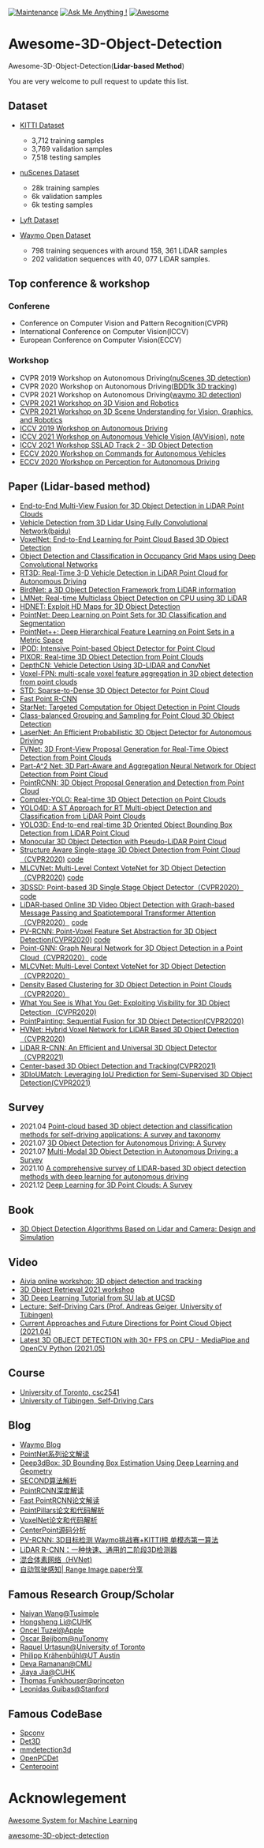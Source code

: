 [![Maintenance](https://img.shields.io/badge/Maintained%3F-YES-green.svg)]()
[![Ask Me Anything !](https://img.shields.io/badge/Ask%20me-anything-1abc9c.svg)](https://GitHub.com/Naereen/ama)
[![Awesome](https://awesome.re/badge.svg)](https://awesome.re)


# Awesome-3D-Object-Detection
Awesome-3D-Object-Detection(**Lidar-based Method**)

You are very welcome to pull request to update this list.
## Dataset
- [KITTI Dataset](http://www.cvlibs.net/datasets/kitti/eval_object.php?obj_benchmark=3d)
  - 3,712 training samples
  - 3,769 validation samples
  - 7,518 testing samples

- [nuScenes Dataset](https://www.nuscenes.org/)
  - 28k training samples
  - 6k validation samples
  - 6k testing samples

- [Lyft Dataset](https://level-5.global/data/perception/)
- [Waymo Open Dataset](https://waymo.com/open/download/)
  - 798 training sequences with around 158, 361 LiDAR samples
  - 202 validation sequences with 40, 077 LiDAR samples.

## Top conference & workshop
### Conferene
- Conference on Computer Vision and Pattern Recognition(CVPR)
- International Conference on Computer Vision(ICCV)
- European Conference on Computer Vision(ECCV)
### Workshop
- CVPR 2019 Workshop on Autonomous Driving([nuScenes 3D detection](http://cvpr2019.wad.vision/))
- CVPR 2020 Workshop on Autonomous Driving([BDD1k 3D tracking](http://cvpr2020.wad.vision/))
- CVPR 2021 Workshop on Autonomous Driving([waymo 3D detection](http://cvpr2021.wad.vision/))
- [CVPR 2021 Workshop on 3D Vision and Robotics](https://sites.google.com/view/cvpr2021-3d-vision-robotics)
- [CVPR 2021 Workshop on 3D Scene Understanding for Vision, Graphics, and Robotics](https://scene-understanding.com/)
- [ICCV 2019 Workshop on Autonomous Driving](http://wad.ai/)
- [ICCV 2021 Workshop on Autonomous Vehicle Vision (AVVision)](https://avvision.xyz/iccv21/), [note](https://openaccess.thecvf.com/content/ICCV2021W/AVVision/papers/Fan_Autonomous_Vehicle_Vision_2021_ICCV_Workshop_Summary_ICCVW_2021_paper.pdf)
- [ICCV 2021 Workshop SSLAD Track 2 - 3D Object Detection](https://competitions.codalab.org/competitions/33236#learn_the_details)
- [ECCV 2020 Workshop on Commands for Autonomous Vehicles](https://c4av-2020.github.io/)
- [ECCV 2020 Workshop on Perception for Autonomous Driving](https://sites.google.com/view/pad2020)
## Paper (Lidar-based method)
- [End-to-End Multi-View Fusion for 3D Object Detection in LiDAR Point Clouds](https://github.com/Tom-Hardy-3D-Vision-Workshop/awesome-3D-object-detection/blob/master)
- [Vehicle Detection from 3D Lidar Using Fully Convolutional Network(baidu)](https://arxiv.org/abs/1608.07916)
- [VoxelNet: End-to-End Learning for Point Cloud Based 3D Object Detection](https://arxiv.org/pdf/1711.06396.pdf)
- [Object Detection and Classification in Occupancy Grid Maps using Deep Convolutional Networks](https://arxiv.org/pdf/1805.08689.pdf)
- [RT3D: Real-Time 3-D Vehicle Detection in LiDAR Point Cloud for Autonomous Driving](https://www.onacademic.com/detail/journal_1000040467923610_4dfe.html)
- [BirdNet: a 3D Object Detection Framework from LiDAR information](https://arxiv.org/pdf/1805.01195.pdf)
- [LMNet: Real-time Multiclass Object Detection on CPU using 3D LiDAR](https://arxiv.org/pdf/1805.04902.pdf)
- [HDNET: Exploit HD Maps for 3D Object Detection](https://link.zhihu.com/?target=http%3A//proceedings.mlr.press/v87/yang18b/yang18b.pdf)
- [PointNet: Deep Learning on Point Sets for 3D Classification and Segmentation](https://arxiv.org/pdf/1612.00593.pdf)
- [PointNet++: Deep Hierarchical Feature Learning on Point Sets in a Metric Space](https://arxiv.org/abs/1706.02413)
- [IPOD: Intensive Point-based Object Detector for Point Cloud](https://arxiv.org/abs/1812.05276v1)
- [PIXOR: Real-time 3D Object Detection from Point Clouds](http://www.cs.toronto.edu/~wenjie/papers/cvpr18/pixor.pdf)
- [DepthCN: Vehicle Detection Using 3D-LIDAR and ConvNet](https://www.baidu.com/link?url=EaE2zYjHkWvF33nsET2eNvbFGFu8-D3wWPia04uyKm95jMetHsSv3Zk-tODPGm5clsgCUgtVULsZ6IQqv0EYS_Z8El7Zzh57XzlJroSkaOuC8yv7r1XXL4bUrM2tWrTgjwqzfMV2tMTnFNbMOmHLTkUobgMg7HKoS6WW6PfQzkG&wd=&eqid=8f320cfa0005b878000000055e528b6d)
- [Voxel-FPN: multi-scale voxel feature aggregation in 3D object detection from point clouds](https://arxiv.org/ftp/arxiv/papers/1907/1907.05286.pdf)
- [STD: Sparse-to-Dense 3D Object Detector for Point Cloud](https://arxiv.org/abs/1907.10471)
- [Fast Point R-CNN](https://arxiv.org/abs/1908.02990)
- [StarNet: Targeted Computation for Object Detection in Point Clouds](https://arxiv.org/abs/1908.11069)
- [Class-balanced Grouping and Sampling for Point Cloud 3D Object Detection](https://arxiv.org/abs/1908.09492v1)
- [LaserNet: An Efficient Probabilistic 3D Object Detector for Autonomous Driving](https://arxiv.org/abs/1903.08701v1)
- [FVNet: 3D Front-View Proposal Generation for Real-Time Object Detection from Point Clouds](https://arxiv.org/abs/1903.10750v1)
- [Part-A^2 Net: 3D Part-Aware and Aggregation Neural Network for Object Detection from Point Cloud](https://arxiv.org/abs/1907.03670v1)
- [PointRCNN: 3D Object Proposal Generation and Detection from Point Cloud](https://arxiv.org/abs/1812.04244)
- [Complex-YOLO: Real-time 3D Object Detection on Point Clouds](https://arxiv.org/abs/1803.06199)
- [YOLO4D: A ST Approach for RT Multi-object Detection and Classification from LiDAR Point Clouds](https://github.com/Tom-Hardy-3D-Vision-Workshop/awesome-3D-object-detection/blob/master)
- [YOLO3D: End-to-end real-time 3D Oriented Object Bounding Box Detection from LiDAR Point Cloud](https://arxiv.org/abs/1808.02350)
- [Monocular 3D Object Detection with Pseudo-LiDAR Point Cloud](https://arxiv.org/pdf/1903.09847.pdf)
- [Structure Aware Single-stage 3D Object Detection from Point Cloud（CVPR2020)](http://openaccess.thecvf.com/content_CVPR_2020/html/He_Structure_Aware_Single-Stage_3D_Object_Detection_From_Point_Cloud_CVPR_2020_paper.html) [code](https://github.com/skyhehe123/SA-SSD)
- [MLCVNet: Multi-Level Context VoteNet for 3D Object Detection（CVPR2020)](https://arxiv.org/abs/2004.05679) [code](https://github.com/NUAAXQ/MLCVNet)
- [3DSSD: Point-based 3D Single Stage Object Detector（CVPR2020）](https://arxiv.org/abs/2002.10187) [code](https://github.com/tomztyang/3DSSD)
- [LiDAR-based Online 3D Video Object Detection with Graph-based Message Passing and Spatiotemporal Transformer Attention（CVPR2020）](https://arxiv.org/abs/2004.01389) [code](https://github.com/yinjunbo/3DVID)
- [PV-RCNN: Point-Voxel Feature Set Abstraction for 3D Object Detection(CVPR2020)](https://arxiv.org/abs/1912.13192) [code](https://github.com/sshaoshuai/PV-RCNN)
- [Point-GNN: Graph Neural Network for 3D Object Detection in a Point Cloud（CVPR2020）](https://arxiv.org/abs/2003.01251) [code](https://github.com/WeijingShi/Point-GNN)
- [MLCVNet: Multi-Level Context VoteNet for 3D Object Detection（CVPR2020）](https://arxiv.org/pdf/2004.05679)
- [Density Based Clustering for 3D Object Detection in Point Clouds（CVPR2020）](http://openaccess.thecvf.com/content_CVPR_2020/papers/Ahmed_Density-Based_Clustering_for_3D_Object_Detection_in_Point_Clouds_CVPR_2020_paper.pdf)
- [What You See is What You Get: Exploiting Visibility for 3D Object Detection（CVPR2020)](https://arxiv.org/pdf/1912.04986.pdf)
- [PointPainting: Sequential Fusion for 3D Object Detection(CVPR2020)](https://arxiv.org/pdf/1911.10150.pdf)
- [HVNet: Hybrid Voxel Network for LiDAR Based 3D Object Detection（CVPR2020)](https://arxiv.org/pdf/2003.00186)
- [LiDAR R-CNN: An Efficient and Universal 3D Object Detector（CVPR2021)](https://arxiv.org/abs/2103.15297)
- [Center-based 3D Object Detection and Tracking(CVPR2021)](https://arxiv.org/abs/2006.11275)
- [3DIoUMatch: Leveraging IoU Prediction for Semi-Supervised 3D Object Detection(CVPR2021)](https://arxiv.org/pdf/2012.04355.pdf)
## Survey
- 2021.04 [Point-cloud based 3D object detection and classification methods for self-driving applications: A survey and taxonomy](https://www.sciencedirect.com/science/article/abs/pii/S1566253520304097)
- 2021.07 [3D Object Detection for Autonomous Driving: A Survey](https://arxiv.org/abs/2106.10823)
- 2021.07 [Multi-Modal 3D Object Detection in Autonomous Driving: a Survey](https://arxiv.org/abs/2106.12735)
- 2021.10 [A comprehensive survey of LIDAR-based 3D object detection methods with deep learning for autonomous driving](https://www.sciencedirect.com/science/article/abs/pii/S0097849321001321)
- 2021.12 [Deep Learning for 3D Point Clouds: A Survey](https://ieeexplore.ieee.org/abstract/document/9127813)
## Book
- [3D Object Detection Algorithms Based on Lidar and Camera: Design and Simulation](https://www.amazon.com/Object-Detection-Algorithms-Based-Camera/dp/6200536538)
## Video
- [Aivia online workshop: 3D object detection and tracking](https://www.youtube.com/watch?v=P0TrkwAdFYQ)
- [3D Object Retrieval 2021 workshop](https://3dor2021.github.io/programme.html)
- [3D Deep Learning Tutorial from SU lab at UCSD](https://www.youtube.com/watch?v=vfL6uJYFrp4)
- [Lecture: Self-Driving Cars (Prof. Andreas Geiger, University of Tübingen)](https://www.youtube.com/watch?v=vfL6uJYFrp4)
- [Current Approaches and Future Directions for Point Cloud Object (2021.04)](https://www.youtube.com/watch?v=xFFCQVwYeec)
- [Latest 3D OBJECT DETECTION with 30+ FPS on CPU - MediaPipe and OpenCV Python (2021.05)](https://www.youtube.com/watch?v=f-Ibri14KMY)
## Course
- [University of Toronto, csc2541](http://www.cs.toronto.edu/~urtasun/courses/CSC2541/06_3D_detection.pdf)
- [University of Tübingen, Self-Driving Cars](https://uni-tuebingen.de/fakultaeten/mathematisch-naturwissenschaftliche-fakultaet/fachbereiche/informatik/lehrstuehle/autonomous-vision/lectures/self-driving-cars/)

## Blog
- [Waymo Blog](https://blog.waymo.com/)
- [PointNet系列论文解读](https://zhuanlan.zhihu.com/p/44809266)
- [Deep3dBox: 3D Bounding Box Estimation Using Deep Learning and Geometry](https://patrick-llgc.github.io/Learning-Deep-Learning/paper_notes/deep3dbox.html)
- [SECOND算法解析](https://zhuanlan.zhihu.com/p/356892010)
- [PointRCNN深度解读](https://zhuanlan.zhihu.com/p/361973979)
- [Fast PointRCNN论文解读](https://zhuanlan.zhihu.com/p/363926237)
- [PointPillars论文和代码解析](https://zhuanlan.zhihu.com/p/357626425)
- [VoxelNet论文和代码解析](https://zhuanlan.zhihu.com/p/352419316)
- [CenterPoint源码分析](https://zhuanlan.zhihu.com/p/444447881)
- [PV-RCNN: 3D目标检测 Waymo挑战赛+KITTI榜 单模态第一算法](https://zhuanlan.zhihu.com/p/148942116)
- [LiDAR R-CNN：一种快速、通用的二阶段3D检测器](https://zhuanlan.zhihu.com/p/359800738)
- [混合体素网络（HVNet)](https://zhuanlan.zhihu.com/p/122426949)
- [自动驾驶感知| Range Image paper分享](https://zhuanlan.zhihu.com/p/420708905)
## Famous Research Group/Scholar
- [Naiyan Wang@Tusimple](https://scholar.google.com/citations?user=yAWtq6QAAAAJ&hl=en)
- [Hongsheng Li@CUHK](https://scholar.google.com/citations?user=BN2Ze-QAAAAJ&hl=en)
- [Oncel Tuzel@Apple](https://scholar.google.com/citations?user=Fe7NTe0AAAAJ&hl=en)
- [Oscar Beijbom@nuTonomy](https://scholar.google.com/citations?user=XP_Hxm4AAAAJ&hl=en)
- [Raquel Urtasun@University of Toronto](https://scholar.google.com/citations?user=jyxO2akAAAAJ&hl=en)
- [Philipp Krähenbühl@UT Austin](https://scholar.google.com/citations?hl=en&user=dzOd2hgAAAAJ&view_op=list_works&sortby=pubdate)
- [Deva Ramanan@CMU](https://scholar.google.com/citations?hl=en&user=9B8PoXUAAAAJ&view_op=list_works&sortby=pubdate)
- [Jiaya Jia@CUHK](https://jiaya.me/)
- [Thomas Funkhouser@princeton](https://www.cs.princeton.edu/~funk/)
- [Leonidas Guibas@Stanford](https://scholar.google.com/citations?hl=en&user=5JlEyTAAAAAJ&view_op=list_works&sortby=pubdate)

## Famous CodeBase
- [Spconv](https://github.com/traveller59/spconv)
- [Det3D](https://github.com/poodarchu/Det3D)
- [mmdetection3d](https://github.com/open-mmlab/mmdetection3d)
- [OpenPCDet](https://github.com/open-mmlab/OpenPCDet)
- [Centerpoint](https://github.com/tianweiy/CenterPoint)

# Acknowlegement
[Awesome System for Machine Learning](https://github.com/HuaizhengZhang/Awesome-System-for-Machine-Learning)

[awesome-3D-object-detection](https://github.com/Tom-Hardy-3D-Vision-Workshop/awesome-3D-object-detection)
